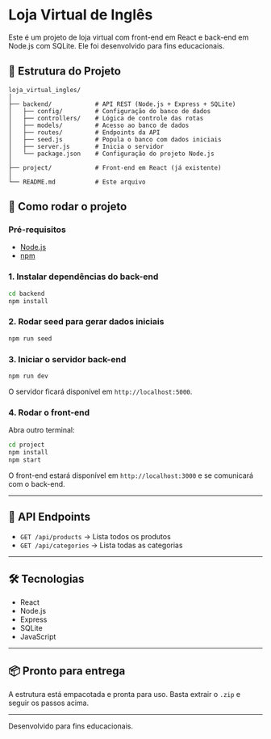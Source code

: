 # Loja Virtual de Inglês

Este é um projeto de loja virtual com front-end em React e back-end em Node.js com SQLite. Ele foi desenvolvido para fins educacionais.

## 📁 Estrutura do Projeto

```
loja_virtual_ingles/
│
├── backend/            # API REST (Node.js + Express + SQLite)
│   ├── config/         # Configuração do banco de dados
│   ├── controllers/    # Lógica de controle das rotas
│   ├── models/         # Acesso ao banco de dados
│   ├── routes/         # Endpoints da API
│   ├── seed.js         # Popula o banco com dados iniciais
│   ├── server.js       # Inicia o servidor
│   └── package.json    # Configuração do projeto Node.js
│
├── project/            # Front-end em React (já existente)
│
└── README.md           # Este arquivo
```

## 🚀 Como rodar o projeto

### Pré-requisitos

- [Node.js](https://nodejs.org)
- [npm](https://www.npmjs.com/)

### 1. Instalar dependências do back-end

```bash
cd backend
npm install
```

### 2. Rodar seed para gerar dados iniciais

```bash
npm run seed
```

### 3. Iniciar o servidor back-end

```bash
npm run dev
```

O servidor ficará disponível em `http://localhost:5000`.

### 4. Rodar o front-end

Abra outro terminal:

```bash
cd project
npm install
npm start
```

O front-end estará disponível em `http://localhost:3000` e se comunicará com o back-end.

---

## 🔗 API Endpoints

- `GET /api/products` → Lista todos os produtos
- `GET /api/categories` → Lista todas as categorias

---

## 🛠 Tecnologias

- React
- Node.js
- Express
- SQLite
- JavaScript

---

## 📦 Pronto para entrega

A estrutura está empacotada e pronta para uso. Basta extrair o `.zip` e seguir os passos acima.

---

Desenvolvido para fins educacionais.